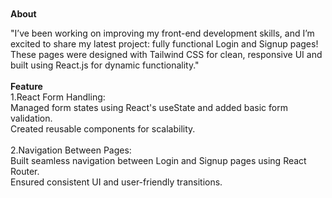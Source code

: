 <br>
<br>
<b>About</b>
<br>
<p>
  "I’ve been working on improving my front-end development skills, and I’m excited to share my latest project: fully functional Login and Signup pages! These pages were designed with Tailwind CSS for clean, responsive UI and built using React.js for dynamic functionality."
  <br>
   <br>
  <b>Feature</b>
   <br>
   1.React Form Handling:
<br>
Managed form states using React's useState and added basic form validation.
  <br>
Created reusable components for scalability.
  <br>
  <br>
2.Navigation Between Pages:
<br>
Built seamless navigation between Login and Signup pages using React Router.
  <br>
Ensured consistent UI and user-friendly transitions.
</p>

<br>
<br>
